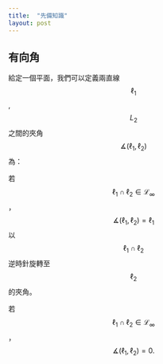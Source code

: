 ```yaml
---
title:  "先備知識"
layout: post
---
```


## 有向角

給定一個平面，我們可以定義兩直線$$\ell_1$$, $$L_2$$之間的夾角$$\measuredangle (\ell_1, \ell_2)$$為：

若$$\ell_1\cap \ell_2\in \mathcal{L}_\infty$$，$$\measuredangle (\ell_1, \ell_2) = \ell_1$$以$$\ell_1\cap \ell_2$$逆時針旋轉至$$\ell_2$$的夾角。

若$$\ell_1\cap \ell_2\in \mathcal{L}_\infty$$，$$\measuredangle (\ell_1, \ell_2) = 0. $$
